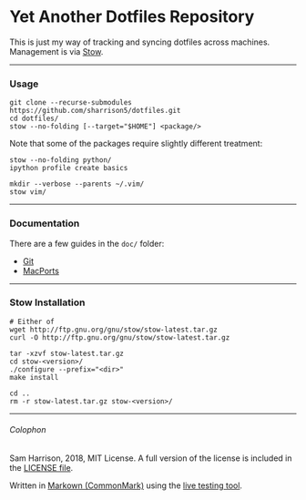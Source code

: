 # Yet Another Dotfiles Repository

This is just my way of tracking and syncing dotfiles across machines.
Management is via [Stow](https://www.gnu.org/software/stow/).

--------------------

### Usage

```
git clone --recurse-submodules https://github.com/sharrison5/dotfiles.git
cd dotfiles/
stow --no-folding [--target="$HOME"] <package/>
```

Note that some of the packages require slightly different treatment:
```
stow --no-folding python/
ipython profile create basics

mkdir --verbose --parents ~/.vim/
stow vim/
```


--------------------

### Documentation

There are a few guides in the `doc/` folder:
 + [Git](doc/Git.md)
 + [MacPorts](doc/MacPorts.md)

--------------------

### Stow Installation

```
# Either of
wget http://ftp.gnu.org/gnu/stow/stow-latest.tar.gz
curl -O http://ftp.gnu.org/gnu/stow/stow-latest.tar.gz

tar -xzvf stow-latest.tar.gz
cd stow-<version>/
./configure --prefix="<dir>"
make install

cd ..
rm -r stow-latest.tar.gz stow-<version>/
```

--------------------

###### Colophon
Sam Harrison, 2018, MIT License.
A full version of the license is included in the [LICENSE file](LICENSE).

Written in [Markown (CommonMark)](http://commonmark.org/) using the
[live testing tool](http://try.commonmark.org/).
